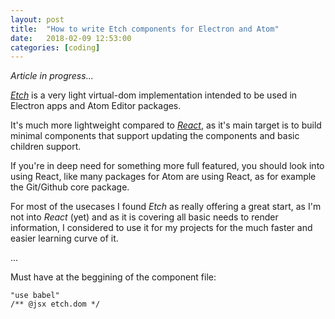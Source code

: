 ```yaml
---
layout: post
title:  "How to write Etch components for Electron and Atom"
date:   2018-02-09 12:53:00
categories: [coding]
---
```


_Article in progress..._

[*Etch*](https://github.com/atom/etch) is a very light virtual-dom implementation intended to be used in Electron
apps and Atom Editor packages.

It's much more lightweight compared to [*React*](https://reactjs.org), as it's main target is to build minimal
components that support updating the components and basic children support.

If you're in deep need for something more full featured, you should look into using React, like many packages for
Atom are using React, as for example the Git/Github core package.

For most of the usecases I found *Etch* as really offering a great start, as I'm not into *React* (yet) and as it
is covering all basic needs to render information, I considered to use it for my projects for the much faster
and easier learning curve of it.

...

Must have at the beggining of the component file:
```
"use babel"
/** @jsx etch.dom */
```
